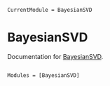 ```@meta
CurrentModule = BayesianSVD
```

# BayesianSVD

Documentation for [BayesianSVD](https://github.com/jsnowynorth/BayesianSVD.jl).

```@index
```

```@autodocs
Modules = [BayesianSVD]
```
